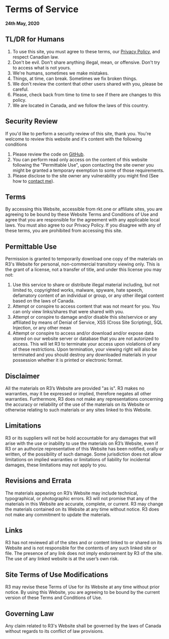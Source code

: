 # Terms of Service
**24th May, 2020**

## TL/DR for Humans
1. To use this site, you must agree to these terms, our [Privacy Policy](privacy), and respect Canadian law.
2. Don't be evil. Don't share anything illegal, mean, or offensive. Don't try to access what is not yours.
3. We're humans, sometimes we make mistakes.
4. Things, at time, can break. Sometimes we fix broken things.
5. We don't review the content that other users shared with you, please be careful.
6. Please, check back from time to time to see if there are changes to this policy.
7. We are located in Canada, and we follow the laws of this country.

## Security Review
If you'd like to perform a security review of this site, thank you. You're welcome to review this website and it's content with the following conditions
1. Please review the code on [GitHub](https://github.com/stefanovazzocell/R3/).
2. You can perform read only access on the content of this website following the "Permittable Use", upon contacting the site owner you might be granted a temporary exemption to some of those requirements.
3. Please disclose to the site owner any vulnerability you might find (See how to [contact me](https://stefanovazzoler.com/#contact)).

## Terms
By accessing this Website, accessible from rkt.one or affiliate sites, you are agreeing to be bound by these Website Terms and Conditions of Use and agree that you are responsible for the agreement with any applicable local laws. You must also agree to our Privacy Policy. If you disagree with any of these terms, you are prohibited from accessing this site.

## Permittable Use
Permission is granted to temporarily download one copy of the materials on R3's Website for personal, non-commercial transitory viewing only. This is the grant of a license, not a transfer of title, and under this license you may not:
1. Use this service to share or distribute illegal material including, but not limited to, copyrighted works, malware, spyware, hate speech, defamatory content of an individual or group, or any other illegal content based on the laws of Canada.
2. Attempt or conspire to access content that was not meant for you. You can only view links/shares that were shared with you.
3. Attempt or conspire to damage and/or disable this site/service or any affiliated by means of Denial of Service, XSS (Cross Site Scripting), SQL Injection, or any other mean
4. Attempt or conspire to access and/or download and/or expose data stored on our website server or database that you are not autorized to access.
This will let R3 to terminate your access upon violations of any of these restrictions. Upon termination, your viewing right will also be terminated and you should destroy any downloaded materials in your possession whether it is printed or electronic format.

## Disclaimer
All the materials on R3’s Website are provided "as is". R3 makes no warranties, may it be expressed or implied, therefore negates all other warranties. Furthermore, R3 does not make any representations concerning the accuracy or reliability of the use of the materials on its Website or otherwise relating to such materials or any sites linked to this Website.

## Limitations
R3 or its suppliers will not be hold accountable for any damages that will arise with the use or inability to use the materials on R3’s Website, even if R3 or an authorize representative of this Website has been notified, orally or written, of the possibility of such damage. Some jurisdiction does not allow limitations on implied warranties or limitations of liability for incidental damages, these limitations may not apply to you.

## Revisions and Errata
The materials appearing on R3’s Website may include technical, typographical, or photographic errors. R3 will not promise that any of the materials in this Website are accurate, complete, or current. R3 may change the materials contained on its Website at any time without notice. R3 does not make any commitment to update the materials.

## Links
R3 has not reviewed all of the sites and or content linked to or shared on its Website and is not responsible for the contents of any such linked site or file. The presence of any link does not imply endorsement by R3 of the site. The use of any linked website is at the user’s own risk.

## Site Terms of Use Modifications
R3 may revise these Terms of Use for its Website at any time without prior notice. By using this Website, you are agreeing to be bound by the current version of these Terms and Conditions of Use.

## Governing Law
Any claim related to R3's Website shall be governed by the laws of Canada without regards to its conflict of law provisions.
